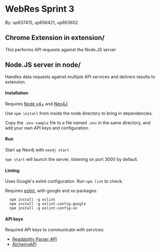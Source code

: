 # WebRes Sprint 3
By: up637415, up656421, up663652

## Chrome Extension in extension/
This performs API requests against the Node.JS server


## Node.JS server in node/
Handles data requests against multiple API services and delivers results to extension.

#### Installation
Requires [Node v4+](https://nodejs.org/en/) and [Neo4J](http://neo4j.com/).

Use `npm install` from inside the node directory to bring in dependencies.

Copy the `.env-sample` file to a file named `.env` in the same directory, and add your own API keys and configuration.

#### Run

Start up Neo4j with `neo4j start`

`npm start` will launch the server, listening on port 3000 by default.

#### Linting
Uses Google's eslint configuration. Run `npm lint` to check.

Requires [eslint](http://eslint.org/), with google and xo packages.
```
  npm install -g eslint
  npm install -g eslint-config-google
  npm install -g eslint-config-xo
```

#### API keys
Required API keys to communicate with services:
* [Readability Parser API](https://www.readability.com/developers/api/parser)
* [AlchemyAPI](http://www.alchemyapi.com/api/register.html)
